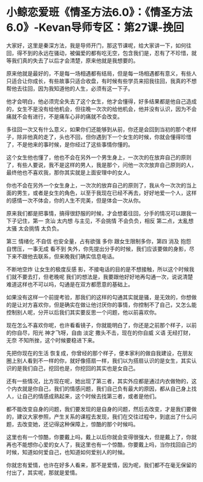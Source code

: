 # 小鲸恋爱班《情圣方法6.0》：《情圣方法6.0》-Kevan导师专区：第27课-挽回

大家好，这里是秦深方法，我是导师开门，那这节课呢，给大家讲一下，如何往回，得不到的永远在骚动，被偏爱的都有吃无空，包含我们是，忍有了不珍惜，就等我们真的失去了以后才会清楚，原来他就是我想要的。

原来他就是最好的，不是每一场相遇都有结局，但是每一场相遇都有意义，有些人只适合让你成长，有些故事只适合收盘，有时候有些学员来招我往回，我真的不想帮他去往回，因为我知道他的人生，必须有这一下子。

他才会明白，他必须完全失去了这个女生，他才会懂得，好多结果都是他自己造成的，女生不是没有给他机会，但往晚一次次的给他机会，他并没有认识，因为不会痛就不会有进行，不是痛车心非的痛就不会改变。

多往回一次又有什么意义，如果你们还能够到从前，你还是会回到当初的那个老样子，除非他真的走了，头也不回，但你遇到下一个女生的时候，你就会懂得珍惜了，不是他来的事时候，是你经过了这些事情你懂的。

这个女生他也懂了，他也不会在另外一个男生身上，一次次的在放弃自己的原则了，有些人要说，我不是这样的男人，我是那个，问他一次次放弃自己原则的人，最终他也不喜欢我，那你其实就是上面安理中的女人。

你也不会在另外一个女生身上，一次次的放弃自己的原则了，我从今一次次的当上面的男生，或者是女生的角色，以至于我现在已经不再去，好好地爱一个人，这样的感情一次不体会，你的人生不完美，但是体会一次从你。

原来我们都是把事情，搞得很舒服的时候，才会想着往回，分手的情况可以跟我一下子记住，第一 贪汕 太内想 与主见，不会挑情 不会负负，相反 第二点，太亂想 太骚 太会挑情 太负负。

第三 情绪化 不自信 也安全量，占有欲强 多你 跟女生限制多你，第四 消及 抱怨 自愣压，一事无成 看不到 失外，你先提出分手的时候，我们应该要做的身影，尽下来不跟他去联系，但来晚我们确实信息电话。

不断地空炸 让女生的极度反感 影，不接电话的目的是不想接触，所以这个时候我们就不要去打，但老晚呢 我们的想法是，我要跟他好好地再勾通一次，说说清楚难道这样也不可以吗，勾通是在双方都愿意的基础上。

如果没有这样一个前提考验，那我们的这样的勾通其实就是骚，是无效的，你想做的是让对方喜欢你，但是确实在做让他讨厌你的事情，你控制不了自己，又怎么能控制别人呢，分开以后我们其实要反思一个问题，他以前喜欢你。

现在怎么不喜欢你呢，也许看看镜子，你就能明白了，你还是之前那个样子，以前的你自尽，阳光 神才飞呀，自由 淡定 撒头不击，现在的你自威 义语 无经打财，无奈 不知所挫，这个时候要稳进下来。

先把你现在的生活 恢复成，你曾经的那个样子，便本家利的做自我建设，在朋友圈上别人看到不一样的你，就好像搭扇一样，我们以为搭扇认识的是女生，其实认识的是我们自己，挖回也是，你挖回的其实也是女自己。

还有一些情况，比方现在呢，她出现了第三者，其实外应都是通过内衣做物的，这个内衣就是你自己，我们的情感问题，我们自己负有最大的原因，都从自己身上找人，让自己的情感成熟起来，这个时候去找第三者，或者是他们。

都不能改变自身的问题，我们要发现的是自身的问题，然后去改变，才是我们要做的，建议大家参照，产生关系的课程去发现，我们在交往过程中，到底出了什么问题，去改变她，还记得这种保障上，惊酷的那个时候吗。

这里也有一个惊酷，你要戴上吗，戴上以后你就会变得很强大，但是戴上了，你就再也不能想你心爱的女人了，我这里也有一个惊酷，你要戴上吗，当你找回自己的时候，知道如何爱自己，也知道如何爱别人的时候。

你就忠有爱情，也许在好多人看来，那不是爱情，因为呢，我们都不在毫无保留的付出了，其实呢，那就是爱情。